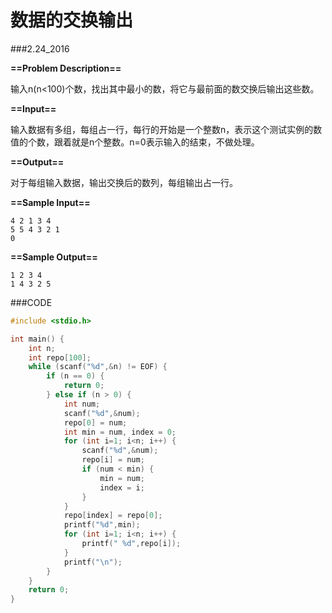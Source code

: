 # 数据的交换输出

###2.24_2016

**==Problem Description==**

输入n(n<100)个数，找出其中最小的数，将它与最前面的数交换后输出这些数。

**==Input==**

输入数据有多组，每组占一行，每行的开始是一个整数n，表示这个测试实例的数值的个数，跟着就是n个整数。n=0表示输入的结束，不做处理。

**==Output==**

对于每组输入数据，输出交换后的数列，每组输出占一行。

**==Sample Input==**

```
4 2 1 3 4
5 5 4 3 2 1
0
```

**==Sample Output==**

```
1 2 3 4
1 4 3 2 5
```



###CODE

```c
#include <stdio.h>

int main() {
    int n;
    int repo[100];
    while (scanf("%d",&n) != EOF) {
        if (n == 0) {
            return 0;
        } else if (n > 0) {
            int num;
            scanf("%d",&num);
            repo[0] = num;
            int min = num, index = 0;
            for (int i=1; i<n; i++) {
                scanf("%d",&num);
                repo[i] = num;
                if (num < min) {
                    min = num;
                    index = i;
                }
            }
            repo[index] = repo[0];
            printf("%d",min);
            for (int i=1; i<n; i++) {
                printf(" %d",repo[i]);
            }
            printf("\n");
        }
    }
    return 0;
}
```

